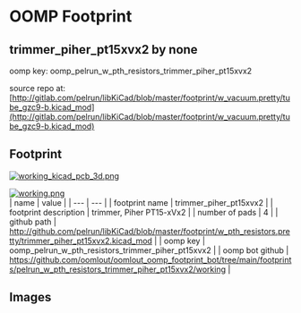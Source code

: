 # OOMP Footprint  
## trimmer_piher_pt15xvx2  by none  
  
oomp key: oomp_pelrun_w_pth_resistors_trimmer_piher_pt15xvx2  
  
source repo at: [http://gitlab.com/pelrun/libKiCad/blob/master/footprint/w_vacuum.pretty/tube_gzc9-b.kicad_mod](http://gitlab.com/pelrun/libKiCad/blob/master/footprint/w_vacuum.pretty/tube_gzc9-b.kicad_mod)  
## Footprint  
  
[![working_kicad_pcb_3d.png](working_kicad_pcb_3d_600.png)](working_kicad_pcb_3d.png)  
  
[![working.png](working_600.png)](working.png)  
| name | value | 
| --- | --- | 
| footprint name | trimmer_piher_pt15xvx2 | 
| footprint description | trimmer, Piher PT15-xVx2 | 
| number of pads | 4 | 
| github path | http://github.com/pelrun/libKiCad/blob/master/footprint/w_pth_resistors.pretty/trimmer_piher_pt15xvx2.kicad_mod | 
| oomp key | oomp_pelrun_w_pth_resistors_trimmer_piher_pt15xvx2 | 
| oomp bot github | https://github.com/oomlout/oomlout_oomp_footprint_bot/tree/main/footprints/pelrun_w_pth_resistors_trimmer_piher_pt15xvx2/working | 
## Images  
